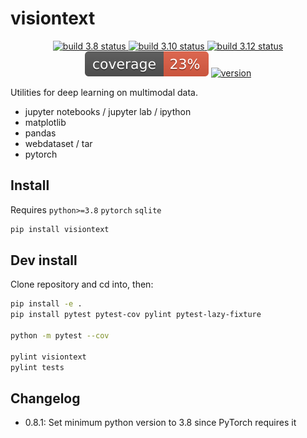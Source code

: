 # visiontext

<p align="center">
<a href="https://github.com/simonging/visiontext/actions/workflows/build-py38-cpu.yml">
  <img alt="build 3.8 status" title="build 3.8 status" src="https://img.shields.io/github/actions/workflow/status/simonging/visiontext/build-py38-cpu.yml?branch=main&label=build%203.8%20cpu" />
</a>
<a href="https://github.com/simonging/visiontext/actions/workflows/build-py310-cpu.yml">
  <img alt="build 3.10 status" title="build 3.10 status" src="https://img.shields.io/github/actions/workflow/status/simonging/visiontext/build-py310-cpu.yml?branch=main&label=build%203.10%20cpu" />
</a>
<a href="https://github.com/simonging/visiontext/actions/workflows/build-py312-cpu.yml">
  <img alt="build 3.12 status" title="build 3.12 status" src="https://img.shields.io/github/actions/workflow/status/simonging/visiontext/build-py312-cpu.yml?branch=main&label=build%203.12%20cpu" />
</a>
<img alt="coverage" title="coverage" src="https://raw.githubusercontent.com/simonging/visiontext/main/docs/coverage.svg" />
<a href="https://pypi.org/project/visiontext/">
  <img alt="version" title="version" src="https://img.shields.io/pypi/v/visiontext?color=success" />
</a>
</p>

Utilities for deep learning on multimodal data.

* jupyter notebooks / jupyter lab / ipython
* matplotlib
* pandas
* webdataset / tar
* pytorch

## Install

Requires `python>=3.8` `pytorch` `sqlite`

```bash
pip install visiontext
```

## Dev install

Clone repository and cd into, then:

~~~bash
pip install -e .
pip install pytest pytest-cov pylint pytest-lazy-fixture

python -m pytest --cov

pylint visiontext
pylint tests
~~~

## Changelog

- 0.8.1: Set minimum python version to 3.8 since PyTorch requires it
